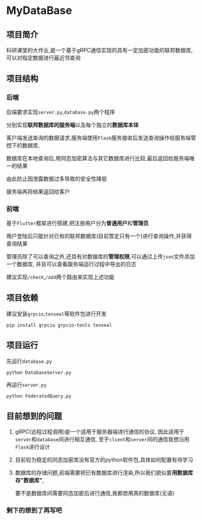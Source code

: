 # MyDataBase

## 项目简介

科研课堂的大作业,是一个基于gRPC通信实现的具有一定加密功能的联邦数据库,
可以对指定数据进行最近邻查询

## 项目结构

### 后端

后端要求实现`server.py`,`database.py`两个程序

分别实现**联邦数据库的服务端**以及每个独立的**数据库本体**

客户端发送查询的数据请求,服务端使用`Flask`服务接收后发送查询操作给服务端管控下的数据库,

数据库在本地查询后,用同态加密算法与其它数据库进行比较,最后返回给服务端唯一的结果

由此防止因泄露数据过多导致的安全性降低

服务端再将结果返回给客户

### 前端
基于`Flutter`框架进行搭建,把注册用户分为**普通用户**和**管理员**

用户登陆后只能针对已有的联邦数据库(目前暂定只有一个)进行查询操作,并获得查询结果

管理员除了可以查询之外,还具有对数据库的**管理权限**,可以通过上传`json`文件添加一个数据库,
并且可以查看服务端运行过程中导出的日志

建议实现`/check`,`/add`两个路由来实现上述功能

## 项目依赖

建议安装`grpcio`,`tenseal`等软件包进行开发
```
pip install grpcio grpcio-tools tenseal
```

## 项目运行

先运行`database.py`
```shell
python DatabaseServer.py
```
再运行`server.py`
```shell
python FederatedQuery.py
```

## 目前想到的问题
1. gRPC(远程过程调用)是一个适用于服务器端进行通信的协议,
因此适用于`server`和`database`间进行相互通信,
至于`client`和`server`间的通信我想沿用`Flask`进行设计

2. 目前较为稳定的同态加密库没有官方的python软件包,具体如何配置有待学习

3. 数据库的存储问题,前端需要把已有数据库进行渲染,所以我们貌似要**用数据库存"数据库"**,

    要不是数据库间需要同态加密后进行通信,我都想用真的数据库(无语)

### 剩下的想到了再写吧